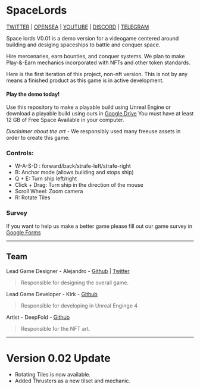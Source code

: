 # SpaceLords

[TWITTER](https://twitter.com/spacelordsnft) | [OPENSEA](https://opensea.io/collection/spacelords) | [YOUTUBE](https://www.youtube.com/channel/UCQgr0ET8u0LUhMAyPOS9zwg) | [DISCORD](https://discord.com/invite/GcPbStHePD) | [TELEGRAM](https://t.me/yieldmasters)

Space lords V0.01 is a demo version for a videogame centered around building and desiging spaceships to battle and conquer space.

Hire mercenaries, earn bounties, and conquer systems. We plan to make Play-&-Earn mechanics incorporated with NFTs and other token standards.

Here is the first iteration of this project, non-nft version. This is not by any means a finished product as this game is in active development.

#### Play the demo today!
Use this repository to make a playable build using Unreal Engine or download a playable build using ours in [Google Drive](https://drive.google.com/file/d/1mUFik2XCTtHCKINNtFrZLW9zTQ3LI71F/view?usp=sharing) You must have at least 12 GB of Free Space Available in your computer.

*Disclaimer about the art* - We responsibly used many freeuse assets in order to create this game.


### Controls:
* W-A-S-D : forward/back/strafe-left/strafe-right
* B: Anchor mode (allows building and stops ship)
* Q + E: Turn ship left/right
* Click + Drag: Turn ship in the direction of the mouse
* Scroll Wheel: Zoom camera
* R:  Rotate Tiles

### Survey
If you want to help us make a better game please fill out our game survey in [Google Forms](https://docs.google.com/forms/d/e/1FAIpQLSce4wNbkYUj1dHVf26_cdl-LjrEXQ0Jh6ZHE7D5DhnC_sKFFQ/viewform?usp=sf_link)

_____________________________________________________________________________________________________________________________________________

## Team

Lead Game Designer - Alejandro - [Github](https://github.com/iamcapote) | [Twitter](https://twitter.com/iamcapote) 
> Responsible for designing the overall game.


Lead Game Developer - Kirk - [Github](https://github.com/kirklogan1)
> Responsible for developing in Unreal Enginge 4


Artist - DeepFold - [Github](https://github.com/Deep-Fold)
> Responsible for the NFT art.

_____________________________________________________________________________________________________________________________________________
 
# Version 0.02 Update
* Rotating Tiles is now available.
* Added Thrusters as a new tilset and mechanic.


